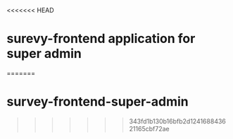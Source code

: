 <<<<<<< HEAD
# surevy-frontend application for super admin
=======
# survey-frontend-super-admin
>>>>>>> 343fd1b130b16bfb2d124168843621165cbf72ae
